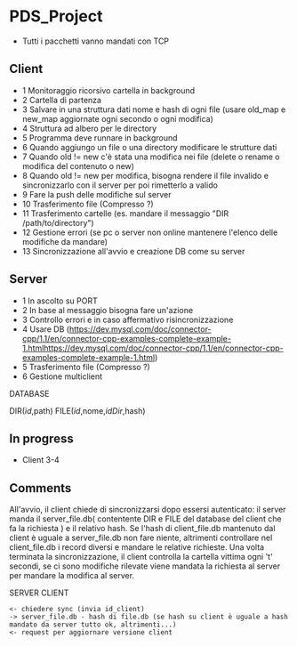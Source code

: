 # PDS_Project
- Tutti i pacchetti vanno mandati con TCP

## Client
- 1 Monitoraggio ricorsivo cartella in background
- 2 Cartella di partenza
- 3 Salvare in una struttura dati nome e hash di ogni file (usare old_map e new_map aggiornate ogni secondo o ogni modifica)
- 4 Struttura ad albero per le directory
- 5 Programma deve runnare in background
- 6 Quando aggiungo un file o una directory modificare le strutture dati
- 7 Quando old != new c'è stata una modifica nei file (delete o rename o modifica del contenuto o new)
- 8 Quando old != new per modifica, bisogna rendere il file invalido e sincronizzarlo con il server per poi rimetterlo a valido
- 9 Fare la push delle modifiche sul server
- 10 Trasferimento file (Compresso ?)
- 11 Trasferimento cartelle (es. mandare il messaggio "DIR /path/to/directory")
- 12 Gestione errori (se pc o server non online mantenere l'elenco delle modifiche da mandare)
- 13 Sincronizzazione all'avvio e creazione DB come su server

## Server
- 1 In ascolto su PORT
- 2 In base al messaggio bisogna fare un'azione
- 3 Controllo errori e in caso affermativo risincronizzazione
- 4 Usare DB (https://dev.mysql.com/doc/connector-cpp/1.1/en/connector-cpp-examples-complete-example-1.htmlhttps://dev.mysql.com/doc/connector-cpp/1.1/en/connector-cpp-examples-complete-example-1.html)
- 5 Trasferimento file (Compresso ?)
- 6 Gestione multiclient

DATABASE

DIR(_id_,path)
FILE(_id_,nome,_idDir_,hash)

## In progress
- Client 3-4

## Comments
All'avvio, il client chiede di sincronizzarsi dopo essersi autenticato: il server manda il server_file.db( contentente DIR e FILE del database del client che fa la richiesta ) e il relativo hash. Se l'hash di client_file.db mantenuto dal client è uguale a server_file.db non fare niente, altrimenti controllare nel client_file.db i record diversi e mandare le relative richieste.
Una volta terminata la sincronizzazione, il client controlla la cartella vittima ogni 't' secondi, se ci sono modifiche rilevate viene mandata la richiesta al server per mandare la modifica al server. 

SERVER                     CLIENT

    
    <- chiedere sync (invia id_client)
    -> server_file.db - hash di file.db (se hash su client è uguale a hash mandato da server tutto ok, altrimenti...)
    <- request per aggiornare versione client

